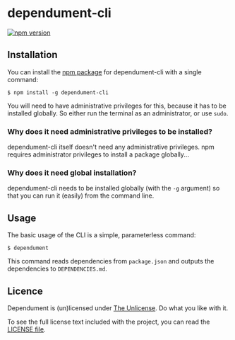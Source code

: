 # dependument-cli

[![npm version](https://badge.fury.io/js/dependument-cli.svg)](https://badge.fury.io/js/dependument-cli)

## Installation

You can install the [npm package](https://www.npmjs.com/package/dependument-cli) for dependument-cli with a single command:

    $ npm install -g dependument-cli

You will need to have administrative privileges for this, because it has to be installed globally. So either run the terminal as an administrator, or use `sudo`.

### Why does it need administrative privileges to be installed?
dependument-cli itself doesn't need any administrative privileges. npm requires administrator privileges to install a package globally...

### Why does it need global installation?
dependument-cli needs to be installed globally (with the `-g` argument) so that you can run it (easily) from the command line.

## Usage

The basic usage of the CLI is a simple, parameterless command:

    $ dependument

This command reads dependencies from `package.json` and outputs the dependencies to `DEPENDENCIES.md`.

## Licence
Dependument is (un)licensed under [The Unlicense](http://unlicense.org/). Do what you like with it.

To see the full license text included with the project, you can read the [LICENSE file](/LICENSE).
